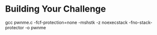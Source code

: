 # Building Your Challenge

gcc pwnme.c -fcf-protection=none -mshstk -z noexecstack -fno-stack-protector -o pwnme
